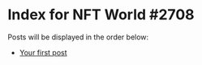 # Index for NFT World #2708
Posts will be displayed in the order below:

- [Your first post](./001-first.md)

